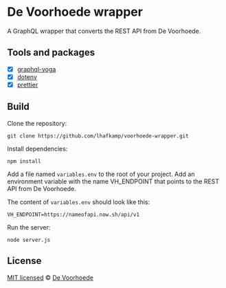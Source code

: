 # De Voorhoede wrapper
A GraphQL wrapper that converts the REST API from De Voorhoede.

## Tools and packages
-  [x] [graphql-yoga](https://github.com/prisma/graphql-yoga)
-  [x] [dotenv](https://www.npmjs.com/package/dotenv)
-  [x] [prettier](https://github.com/prettier/prettier)

## Build
Clone the repository:

```
git clone https://github.com/lhafkamp/voorhoede-wrapper.git
```

Install dependencies:
```
npm install
```

Add a file named `variables.env` to the root of your project.
Add an environment variable with the name VH_ENDPOINT that points to the REST API from De Voorhoede.

The content of `variables.env` should look like this:

```
VH_ENDPOINT=https://nameofapi.now.sh/api/v1
```

Run the server:
```
node server.js
```

## License
[MIT licensed](https://github.com/voorhoede/voorhoede-colibri-api/blob/master/license) © [De Voorhoede](https://twitter.com/devoorhoede)
